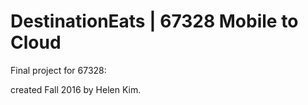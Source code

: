 # DestinationEats | 67328 Mobile to Cloud

Final project for 67328:

created Fall 2016 by Helen Kim.
